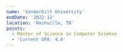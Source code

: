 ```yaml
---
name: 'Vanderbilt University'
endDate: '2022-12'
location: 'Nashville, TN'
points:
  - Master of Science in Computer Science
  - 'Current GPA: 4.0'
---
```

